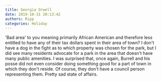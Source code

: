 ```yaml
---
title: Georgia Orwell
date: 2019-10-31 20:13:42
authors: Ripp
categories: Holiday
---
```


 'Bad area' to you meaning primarily African American and therefore less entitled to have any of their tax dollars spent in their area of town?  I don't have a dog in the fight as to which property was chosen for the park, but I did see many residents advocate for a park in the area that doesn't have many public amenities.  I was surprised that, once again, Burrell and his posse did not even consider doing something good for a part of town in which they don't reside.  Of course, they don't have a council person representing them.  Pretty sad state of affairs.